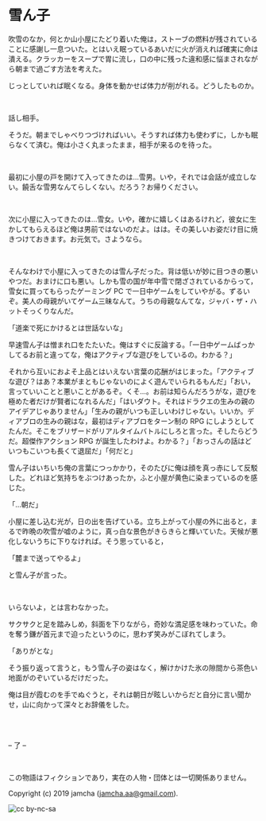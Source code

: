 

# 雪ん子

吹雪のなか，何とか山小屋にたどり着いた俺は，ストーブの燃料が残されていることに感謝し一息ついた。とはいえ眠っているあいだに火が消えれば確実に命は潰える。クラッカーをスープで胃に流し，口の中に残った違和感に悩まされながら朝まで過ごす方法を考えた。  

じっとしていれば眠くなる。身体を動かせば体力が削がれる。どうしたものか。  

<br>  

話し相手。  

そうだ。朝までしゃべりつづければいい。そうすれば体力も使わずに，しかも眠らなくて済む。俺は小さく丸まったまま，相手が来るのを待った。  

<br>  

最初に小屋の戸を開けて入ってきたのは…雪男。いや，それでは会話が成立しない。饒舌な雪男なんてらしくない。だろう？お帰りください。  

<br>  

次に小屋に入ってきたのは…雪女。いや，確かに嬉しくはあるけれど，彼女に生かしてもらえるほど俺は男前ではないのだよ。はは。その美しいお姿だけ目に焼きつけておきます。お元気で。さようなら。  

<br>  

そんなわけで小屋に入ってきたのは雪ん子だった。背は低いが妙に目つきの悪いやつだ。おまけに口も悪い。しかも雪の国が年中雪で閉ざされているからって，雪女に買ってもらったゲーミング PC で一日中ゲームをしていやがる。ずるいぞ。美人の母親がいてゲーム三昧なんて。うちの母親なんてな，ジャバ・ザ・ハットそっくりなんだ。  

「道楽で死にかけるとは世話ないな」  

早速雪ん子は憎まれ口をたたいた。俺はすぐに反論する。「一日中ゲームばっかしてるお前と違ってな，俺はアクティブな遊びをしているの。わかる？」  

それから互いにおよそ上品とはいえない言葉の応酬がはじまった。「アクティブな遊び？はあ？本業がまともじゃないのによく遊んでいられるもんだ」「おい，言っていいことと悪いことがあるぞ。くそ…。お前は知らんだろうがな，遊びを極めた者だけが賢者になれるんだ」「はいダウト。それはドラクエの生みの親のアイデアじゃありません」「生みの親がいつも正しいわけじゃない。いいか。ディアブロの生みの親はな，最初はディアブロをターン制の RPG にしようとしてたんだ。そこをブリザードがリアルタイムバトルにしろと言った。そしたらどうだ。超傑作アクション RPG が誕生したわけよ。わかる？」「おっさんの話はどいつもこいつも長くて退屈だ」「何だと」  

雪ん子はいちいち俺の言葉につっかかり，そのたびに俺は顔を真っ赤にして反駁した。どれほど気持ちをぶつけあったか，ふと小屋が黄色に染まっているのを感じた。  

「…朝だ」  

小屋に差し込む光が，日の出を告げている。立ち上がって小屋の外に出ると，まるで昨晩の吹雪が嘘のように，真っ白な景色がきらきらと輝いていた。天候が悪化しないうちに下りなければ。そう思っていると，  

「麓まで送ってやるよ」  

と雪ん子が言った。  

<br>  

いらないよ，とは言わなかった。  

サクサクと足を踏みしめ，斜面を下りながら，奇妙な満足感を味わっていた。命を奪う鎌が首元まで迫ったというのに，思わず笑みがこぼれてしまう。  

「ありがとな」  

そう振り返って言うと，もう雪ん子の姿はなく，解けかけた氷の隙間から茶色い地面がのぞいているだけだった。  

俺は目が霞むのを手でぬぐうと，それは朝日が眩しいからだと自分に言い聞かせ，山に向かって深々とお辞儀をした。  

<br>  
<br>  

&#x2013; 了 &#x2013;  

<br>  

この物語はフィクションであり，実在の人物・団体とは一切関係ありません。  

Copyright (c) 2019 jamcha (jamcha.aa@gmail.com).  

![cc by-nc-sa](https://i.creativecommons.org/l/by-nc-sa/4.0/88x31.png)  


